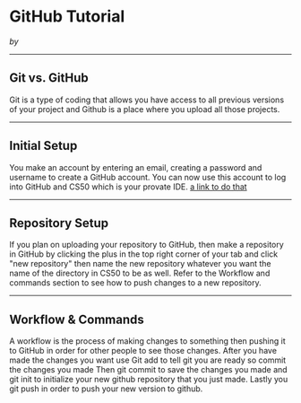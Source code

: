 # GitHub Tutorial

_by <Aidan Andres>_

---
## Git vs. GitHub
Git is a type of coding that allows you have access to all previous versions of your project and Github is a place where you upload all those projects.


---
## Initial Setup
You make an account by entering an email, creating a password and username to create a GitHub account. You can now use this account to log into GitHub and CS50 which is your provate IDE. [a link to do that](github.com/hstatsep/ide50)


---
## Repository Setup
If you plan on uploading your repository to GitHub, then make a repository in GitHub by clicking the plus in the top right corner of your tab and click "new repository" then name the new repository whatever you want the name of the directory in CS50 to be as well. Refer to the Workflow and commands section to see how to push changes to a new repository.

---
## Workflow & Commands
A workflow is the process of making changes to something then pushing it to GitHub in order for other people to see those changes.
After you have made the changes you want use Git add to tell git you are ready so commit the changes you made
Then git commit to save the changes you made and git init to initialize your new github repository that you just made.
Lastly you git push in order to push your new version to github.